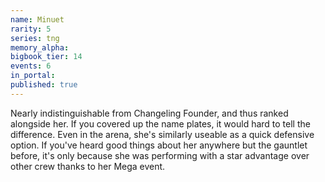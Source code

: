 ```yaml
---
name: Minuet
rarity: 5
series: tng
memory_alpha:
bigbook_tier: 14
events: 6
in_portal:
published: true
---
```


Nearly indistinguishable from Changeling Founder, and thus ranked alongside her. If you covered up the name plates, it would hard to tell the difference. Even in the arena, she's similarly useable as a quick defensive option. If you've heard good things about her anywhere but the gauntlet before, it's only because she was performing with a star advantage over other crew thanks to her Mega event.
